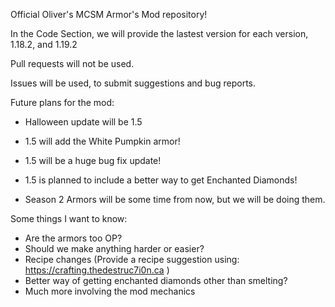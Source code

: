 Official Oliver's MCSM Armor's Mod repository!

In the Code Section, we will provide the lastest version for each version, 1.18.2, and 1.19.2

Pull requests will not be used.

Issues will be used, to submit suggestions and bug reports.

Future plans for the mod:

- Halloween update will be 1.5
- 1.5 will add the White Pumpkin armor!
- 1.5 will be a huge bug fix update!
- 1.5 is planned to include a better way to get Enchanted Diamonds!
 
 - Season 2 Armors will be some time from now, but we will be doing them.
 
 
Some things I want to know:

 - Are the armors too OP?
 - Should we make anything harder or easier?
 - Recipe changes (Provide a recipe suggestion using: https://crafting.thedestruc7i0n.ca )
 - Better way of getting enchanted diamonds other than smelting?
 - Much more involving the mod mechanics
